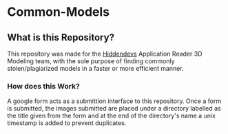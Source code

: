 # Common-Models
## What is this Repository?
This repository was made for the [Hiddendevs](https://hiddendevs.com "Link to hiddendevs") Application Reader 3D Modeling team, with the sole purpose of finding commonly stolen/plagiarized models in a faster or more efficient manner. 

### How does this Work?
A google form acts as a submittion interface to this repository. Once a form is submitted, the images submitted are placed under a directory labelled as the title given from the form and at the end of the directory's name a unix timestamp is added to prevent duplicates.

